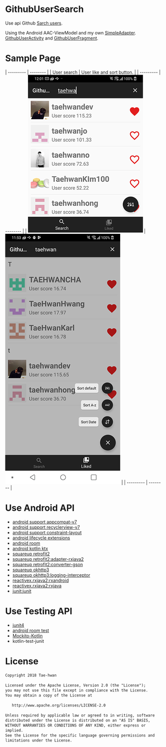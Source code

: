 # GithubUserSearch

Use api Github [Sarch users](https://developer.github.com/v3/search/#search-users).

Using the Android AAC-ViewModel and my own [SimpleAdapter](https://github.com/taehwandev/GithubUserSearch/tree/master/baseadapter).
[GithubUserActivity](https://github.com/taehwandev/GithubUserSearch/blob/master/app/src/main/java/tech/thdev/githubusersearch/view/github/GithubUserActivity.kt) and [GithubUserFragment](https://github.com/taehwandev/GithubUserSearch/blob/master/app/src/main/java/tech/thdev/githubusersearch/view/github/GithubUserFragment.kt).

# Sample Page

| --------- | -------- |
| User search | User like and sort button. |
| --------- | -------- |
| ![main](images/search_page.png)  | ![detail](images/like_page.png) |
| --------- | -------- |

# Use Android API

- <a href="https://developer.android.com/topic/libraries/support-library/packages#v7-appcompat">android support appcompat-v7</a>
- <a href="https://developer.android.com/topic/libraries/support-library/packages#v7-recyclerview">android support recyclerview-v7</a>
- [android support constraint-layout](https://developer.android.com/training/constraint-layout/)
- [android lifecycle extensions](https://developer.android.com/topic/libraries/architecture/adding-components)
- <a href="https://developer.android.com/topic/libraries/architecture/adding-components#room">android room</a>
- [android kotlin ktx](https://developer.android.com/kotlin/ktx)
- [squareup retrofit2](http://square.github.io/retrofit/)
- [squareup retrofit2:adapter-rxjava2](https://github.com/square/retrofit/tree/master/retrofit-adapters/rxjava2)
- [squareup retrofit2:converter-gson](https://github.com/square/retrofit/tree/master/retrofit-converters/gson)
- [squareup okhttp3](https://github.com/square/okhttp)
- [squareup okhttp3:logging-interceptor](https://github.com/square/okhttp/tree/master/okhttp-logging-interceptor)
- [reactivex.rxjava2:rxandroid](https://github.com/ReactiveX/RxAndroid)
- [reactivex.rxjava2:rxjava](https://github.com/ReactiveX/RxJava)
- [junit:junit](https://developer.android.com/training/testing/junit-rules)

# Use Testing API

- [junit4](https://developer.android.com/training/testing/junit-rules)
- <a href="https://developer.android.com/topic/libraries/architecture/adding-components#room">android room test</a>
- [Mockito-Kotlin](https://github.com/nhaarman/mockito-kotlin)
- kotlin-test-junit


# License

```
Copyright 2018 Tae-hwan

Licensed under the Apache License, Version 2.0 (the "License");
you may not use this file except in compliance with the License.
You may obtain a copy of the License at

   http://www.apache.org/licenses/LICENSE-2.0

Unless required by applicable law or agreed to in writing, software
distributed under the License is distributed on an "AS IS" BASIS,
WITHOUT WARRANTIES OR CONDITIONS OF ANY KIND, either express or implied.
See the License for the specific language governing permissions and
limitations under the License.
```
